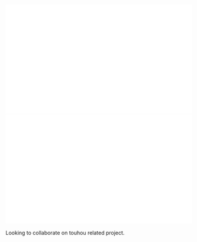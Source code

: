 ![](https://raw.githubusercontent.com/poseisharp/stats/master/generated/languages.svg#gh-dark-mode-only)
![](https://raw.githubusercontent.com/poseisharp/stats/master/generated/languages.svg#gh-light-mode-only)

Looking to collaborate on touhou related project.
